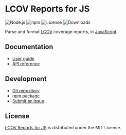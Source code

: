 # LCOV Reports for JS
![Node.js](https://badgen.net/npm/node/@cedx/lcov) ![npm](https://badgen.net/npm/v/@cedx/lcov) ![License](https://badgen.net/npm/license/@cedx/lcov) ![Downloads](https://badgen.net/npm/dt/@cedx/lcov)

Parse and format [LCOV](https://github.com/linux-test-project/lcov) coverage reports,
in [JavaScript](https://developer.mozilla.org/docs/Web/JavaScript).

## Documentation
- [User guide](https://docs.belin.io/lcov.js)
- [API reference](https://docs.belin.io/lcov.js/api)

## Development
- [Git repository](https://github.com/cedx/lcov.js)
- [npm package](https://www.npmjs.com/package/@cedx/lcov)
- [Submit an issue](https://github.com/cedx/lcov.js/issues)

## License
[LCOV Reports for JS](https://github.com/cedx/lcov.js) is distributed under the MIT License.
